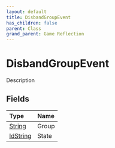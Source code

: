 ```yaml
---
layout: default
title: DisbandGroupEvent
has_children: false
parent: Class
grand_parent: Game Reflection
---
```

# DisbandGroupEvent
Description 

## Fields

| Type | Name |
|:----------|:--------------|
| [String](/riftbreaker-wiki/docs/game-reflection/components/string/) | Group |
| [IdString](/riftbreaker-wiki/docs/game-reflection/components/id_string/) | State |

